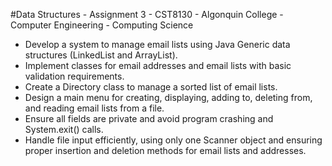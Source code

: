 #Data Structures - Assignment 3 - CST8130 - Algonquin College - Computer Engineering - Computing Science

-  Develop a system to manage email lists using Java Generic data structures (LinkedList and ArrayList).
-  Implement classes for email addresses and email lists with basic validation requirements.
-  Create a Directory class to manage a sorted list of email lists.
-  Design a main menu for creating, displaying, adding to, deleting from, and reading email lists from a file.
-  Ensure all fields are private and avoid program crashing and System.exit() calls.
-  Handle file input efficiently, using only one Scanner object and ensuring proper insertion and deletion methods for email lists and addresses.
